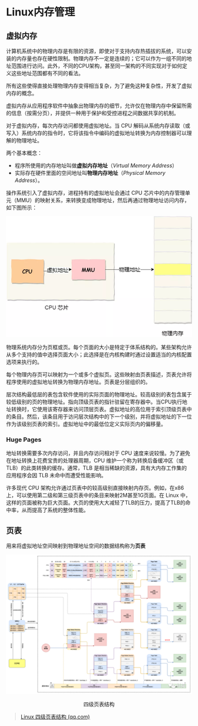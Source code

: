 # Linux内存管理

## 虚拟内存

计算机系统中的物理内存是有限的资源，即使对于支持内存热插拔的系统，可以安装的内存量也存在硬性限制。物理内存不一定是连续的；它可以作为一组不同的地址范围进行访问。此外，不同的CPU架构，甚至同一架构的不同实现对于如何定义这些地址范围都有不同的看法。

所有这些使得直接处理物理内存变得相当复杂，为了避免这种复杂性，开发了虚拟内存的概念。

虚拟内存从应用程序软件中抽象出物理内存的细节，允许仅在物理内存中保留所需的信息（按需分页），并提供一种用于保护和受控进程之间数据共享的机制。

对于虚拟内存，每次内存访问都使用虚拟地址。当 CPU 解码从系统内存读取（或写入）系统内存的指令时，它将该指令中编码的虚拟地址转换为内存控制器可以理解的物理地址。

两个基本概念：

- 程序所使用的内存地址叫做**虚拟内存地址**（*Virtual Memory Address*）
- 实际存在硬件里面的空间地址叫**物理内存地址**（*Physical Memory Address*）。

操作系统引入了虚拟内存，进程持有的虚拟地址会通过 CPU 芯片中的内存管理单元（MMU）的映射关系，来转换变成物理地址，然后再通过物理地址访问内存，如下图所示：

![image-20230811095727604](image/Linux%E5%86%85%E5%AD%98%E7%AE%A1%E7%90%86/image-20230811095727604.png)

物理系统内存分为页框或页。每个页面的大小是特定于体系结构的。某些架构允许从多个支持的值中选择页面大小；此选择是在内核构建时通过设置适当的内核配置选项来执行的。

每个物理内存页可以映射为一个或多个虚拟页。这些映射由页表描述，页表允许将程序使用的虚拟地址转换为物理内存地址。页表是分层组织的。

层次结构最低层的表包含软件使用的实际页面的物理地址。较高级别的表包含属于较低级别的页的物理地址。指向顶级页表的指针驻留在寄存器中。当CPU执行地址转换时，它使用该寄存器来访问顶层页表。虚拟地址的高位用于索引顶级页表中的条目。然后，该条目用于访问层次结构中的下一个级别，并将虚拟地址的下一位作为该级别页表的索引。虚拟地址中的最低位定义实际页内的偏移量。

### Huge Pages

地址转换需要多次内存访问，并且内存访问相对于 CPU 速度来说较慢。为了避免在地址转换上花费宝贵的处理器周期，CPU 维护一个称为转换后备缓冲区（或 TLB）的此类转换的缓存。通常，TLB 是相当稀缺的资源，具有大内存工作集的应用程序会因 TLB 未命中而遭受性能影响。

许多现代 CPU 架构允许通过页表中的较高级别直接映射内存页。例如，在x86上，可以使用第二级和第三级页表中的条目来映射2M甚至1G页面。在 Linux 中，这样的页面被称为巨大页面。大页的使用大大减轻了TLB的压力，提高了TLB的命中率，从而提高了系统的整体性能。







## 页表

用来将虚拟地址空间映射到物理地址空间的数据结构称为**页表**



![img](image/Linux%E5%86%85%E5%AD%98%E7%AE%A1%E7%90%86/640.png)

<center>四级页表结构</center>

> [Linux 四级页表结构 (qq.com)](https://mp.weixin.qq.com/s/L-HFuoW_LDxJe8a_vyAA4Q)
